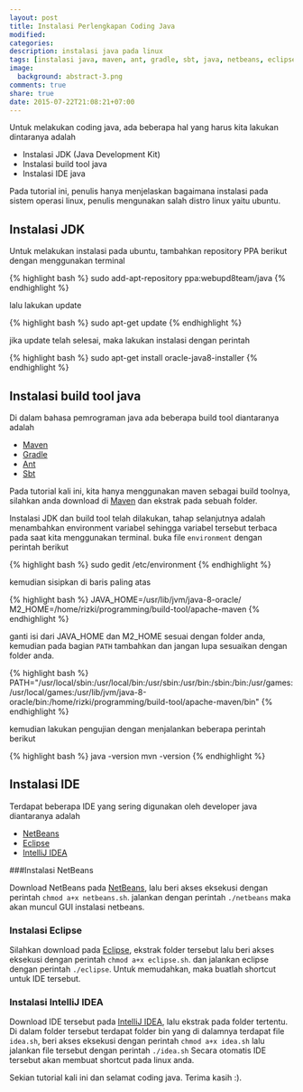 ```yaml
---
layout: post
title: Instalasi Perlengkapan Coding Java
modified:
categories:
description: instalasi java pada linux
tags: [instalasi java, maven, ant, gradle, sbt, java, netbeans, eclipse, intellij idea, instalasi java di ubuntu]
image:
  background: abstract-3.png
comments: true
share: true
date: 2015-07-22T21:08:21+07:00
---
```


Untuk melakukan coding java, ada beberapa hal yang harus kita lakukan dintaranya adalah

- Instalasi JDK (Java Development Kit)
- Instalasi build tool java
- Instalasi IDE java

Pada tutorial ini, penulis hanya menjelaskan bagaimana instalasi pada sistem operasi linux, penulis mengunakan salah distro linux yaitu ubuntu.

## Instalasi JDK
Untuk melakukan instalasi pada ubuntu, tambahkan repository PPA berikut dengan menggunakan terminal

{% highlight bash %}
sudo add-apt-repository ppa:webupd8team/java
{% endhighlight %}


lalu lakukan update

{% highlight bash %}
sudo apt-get update
{% endhighlight %}

jika update telah selesai, maka lakukan instalasi dengan perintah

{% highlight bash %}
sudo apt-get install oracle-java8-installer
{% endhighlight %}

## Instalasi build tool java

Di dalam bahasa pemrograman java ada beberapa build tool diantaranya adalah

- [Maven](http://maven.apache.org/)
- [Gradle](https://gradle.org/)
- [Ant](http://ant.apache.org/)
- [Sbt](http://www.scala-sbt.org/)

Pada tutorial kali ini, kita hanya menggunakan maven sebagai build toolnya, silahkan anda download di [Maven](http://maven.apache.org/) dan ekstrak pada sebuah folder.

Instalasi JDK dan build tool telah dilakukan, tahap selanjutnya adalah menambahkan environment variabel sehingga variabel tersebut terbaca pada saat kita menggunakan terminal. buka file `environment` dengan perintah berikut

{% highlight bash %}
sudo gedit /etc/environment
{% endhighlight %}

kemudian sisipkan di baris paling atas

{% highlight bash %}
JAVA_HOME=/usr/lib/jvm/java-8-oracle/
M2_HOME=/home/rizki/programming/build-tool/apache-maven
{% endhighlight %}

ganti isi dari JAVA_HOME dan M2_HOME sesuai dengan folder anda, kemudian pada bagian `PATH` tambahkan dan jangan lupa sesuaikan dengan folder anda.

{% highlight bash %}
PATH="/usr/local/sbin:/usr/local/bin:/usr/sbin:/usr/bin:/sbin:/bin:/usr/games:/usr/local/games:/usr/lib/jvm/java-8-oracle/bin:/home/rizki/programming/build-tool/apache-maven/bin"
{% endhighlight %}

kemudian lakukan pengujian dengan menjalankan beberapa perintah berikut

{% highlight bash %}
java -version
mvn -version
{% endhighlight %}

## Instalasi IDE

Terdapat beberapa IDE yang sering digunakan oleh developer java diantaranya adalah

- [NetBeans](https://netbeans.org/)
- [Eclipse](http://www.eclipse.org/)
- [IntelliJ IDEA](https://www.jetbrains.com/idea/)

###Instalasi NetBeans

Download NetBeans pada [NetBeans](https://netbeans.org/), lalu beri akses eksekusi dengan perintah `chmod a+x netbeans.sh`. jalankan dengan perintah `./netbeans` maka akan muncul GUI instalasi netbeans.

### Instalasi Eclipse

Silahkan download pada [Eclipse](http://www.eclipse.org/), ekstrak folder tersebut lalu beri akses eksekusi dengan perintah `chmod a+x eclipse.sh`. dan jalankan eclipse dengan perintah `./eclipse`. Untuk memudahkan, maka buatlah shortcut untuk IDE tersebut.

### Instalasi IntelliJ IDEA

Download IDE tersebut pada [IntelliJ IDEA](https://www.jetbrains.com/idea/), lalu ekstrak pada folder tertentu. Di dalam folder tersebut terdapat folder bin yang di dalamnya terdapat file `idea.sh`, beri akses eksekusi dengan perintah `chmod a+x idea.sh` lalu jalankan file tersebut dengan perintah `./idea.sh` Secara otomatis IDE tersebut akan membuat shortcut pada linux anda.

Sekian tutorial kali ini dan selamat coding java. Terima kasih :).
